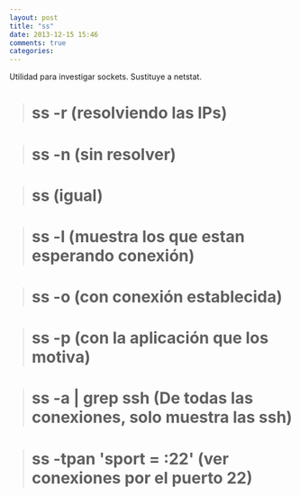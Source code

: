 ```yaml
---
layout: post
title: "ss"
date: 2013-12-15 15:46
comments: true
categories: 
---
```

Utilidad para investigar sockets. Sustituye a netstat.

># ss -r  (resolviendo las IPs)

># ss -n  (sin resolver)

># ss  (igual)

># ss -l   (muestra los que estan esperando conexión)

># ss -o  (con conexión establecida)

># ss -p  (con la aplicación que los motiva)

># ss -a | grep ssh  (De todas las conexiones, solo muestra las ssh)

># ss -tpan 'sport = :22' (ver conexiones por el puerto 22)

